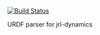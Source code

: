 [![Build Status](https://travis-ci.org/laas/jrl_dynamics_urdf.svg?branch=master)](https://travis-ci.org/laas/jrl_dynamics_urdf)


URDF parser for jrl-dynamics

